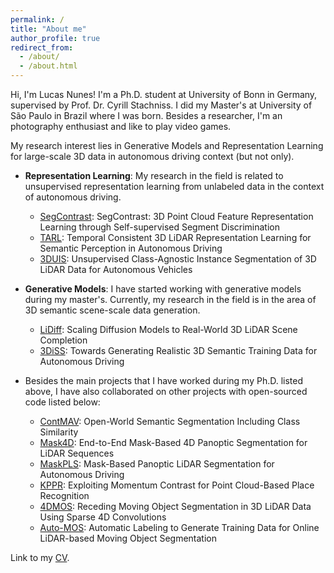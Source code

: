 ```yaml
---
permalink: /
title: "About me"
author_profile: true
redirect_from: 
  - /about/
  - /about.html
---
```


Hi, I'm Lucas Nunes! I'm a Ph.D. student at University of Bonn in Germany, supervised by Prof. Dr. Cyrill Stachniss. I did my Master's at University of São Paulo in Brazil where I was born. Besides a researcher, I'm an photography enthusiast and like to play video games.

My research interest lies in Generative Models and Representation Learning for large-scale 3D data in autonomous driving context (but not only).

- **Representation Learning**: My research in the field is related to unsupervised representation learning from unlabeled data in the context of autonomous driving.
    - [SegContrast](https://github.com/PRBonn/segcontrast): SegContrast: 3D Point Cloud Feature Representation Learning through Self-supervised Segment Discrimination
    - [TARL](https://github.com/PRBonn/TARL): Temporal Consistent 3D LiDAR Representation Learning for Semantic Perception in Autonomous Driving
    - [3DUIS](https://github.com/PRBonn/3DUIS): Unsupervised Class-Agnostic Instance Segmentation of 3D LiDAR Data for Autonomous Vehicles

- **Generative Models**: I have started working with generative models during my master's. Currently, my research in the field is in the area of 3D semantic scene-scale data generation.
    - [LiDiff](https://github.com/PRBonn/LiDiff): Scaling Diffusion Models to Real-World 3D LiDAR Scene Completion
    - [3DiSS](https://github.com/PRBonn/3DiSS): Towards Generating Realistic 3D Semantic Training Data for Autonomous Driving

- Besides the main projects that I have worked during my Ph.D. listed above, I have also collaborated on other projects with open-sourced code listed below:
    - [ContMAV](https://github.com/PRBonn/ContMAV): Open-World Semantic Segmentation Including Class Similarity
    - [Mask4D](https://github.com/PRBonn/Mask4D): End-to-End Mask-Based 4D Panoptic Segmentation for LiDAR Sequences
    - [MaskPLS](https://github.com/PRBonn/MaskPLS): Mask-Based Panoptic LiDAR Segmentation for Autonomous Driving
    - [KPPR](https://github.com/PRBonn/kppr): Exploiting Momentum Contrast for Point Cloud-Based Place Recognition
    - [4DMOS](https://github.com/PRBonn/4DMOS): Receding Moving Object Segmentation in 3D LiDAR Data Using Sparse 4D Convolutions
    - [Auto-MOS](https://github.com/PRBonn/auto-mos): Automatic Labeling to Generate Training Data for Online LiDAR-based Moving Object Segmentation

Link to my [CV](https://docs.google.com/gview?url=https://raw.githubusercontent.com/nuneslu/nuneslu.github.io/16d79a0947af94f2c42fd7c1d0a3c9bd4cc1a480/files/curriculum-vitae.pdf).

